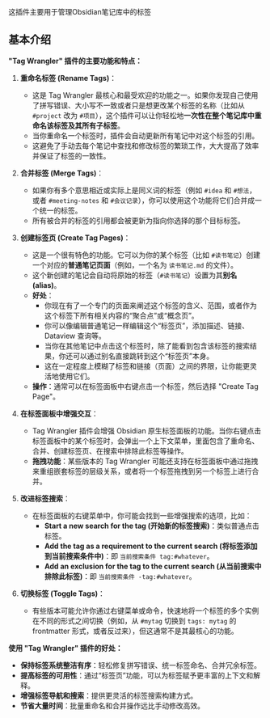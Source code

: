 这插件主要用于管理Obsidian笔记库中的标签

## 基本介绍

**"Tag Wrangler" 插件的主要功能和特点：**

1. **重命名标签 (Rename Tags)**：
    
    - 这是 Tag Wrangler 最核心和最受欢迎的功能之一。如果你发现自己使用了拼写错误、大小写不一致或者只是想更改某个标签的名称（比如从 `#project` 改为 `#项目`），这个插件可以让你轻松地**一次性在整个笔记库中重命名该标签及其所有子标签**。
    - 当你重命名一个标签时，插件会自动更新所有笔记中对这个标签的引用。
    - 这避免了手动去每个笔记中查找和修改标签的繁琐工作，大大提高了效率并保证了标签的一致性。
2. **合并标签 (Merge Tags)**：
    
    - 如果你有多个意思相近或实际上是同义词的标签（例如 `#idea` 和 `#想法`，或者 `#meeting-notes` 和 `#会议记录`），你可以使用这个功能将它们合并成一个统一的标签。
    - 所有被合并的标签的引用都会被更新为指向你选择的那个目标标签。
3. **创建标签页 (Create Tag Pages)**：
    
    - 这是一个很有特色的功能。它可以为你的某个标签（比如 `#读书笔记`）创建一个对应的**普通笔记页面**（例如，一个名为 `读书笔记.md` 的文件）。
    - 这个新创建的笔记会自动将原始的标签（`#读书笔记`）设置为其**别名 (alias)**。
    - **好处**：
        - 你现在有了一个专门的页面来阐述这个标签的含义、范围，或者作为这个标签下所有相关内容的“聚合点”或“概念页”。
        - 你可以像编辑普通笔记一样编辑这个“标签页”，添加描述、链接、Dataview 查询等。
        - 当你在其他笔记中点击这个标签时，除了能看到包含该标签的搜索结果，你还可以通过别名直接跳转到这个“标签页”本身。
        - 这在一定程度上模糊了标签和链接（页面）之间的界限，让你能更灵活地使用它们。
    - **操作**：通常可以在标签面板中右键点击一个标签，然后选择 "Create Tag Page"。
4. **在标签面板中增强交互**：
    
    - Tag Wrangler 插件会增强 Obsidian 原生标签面板的功能。当你右键点击标签面板中的某个标签时，会弹出一个上下文菜单，里面包含了重命名、合并、创建标签页、在搜索中排除此标签等操作。
    - **拖拽功能**：某些版本的 Tag Wrangler 可能还支持在标签面板中通过拖拽来重组嵌套标签的层级关系，或者将一个标签拖拽到另一个标签上进行合并。
5. **改进标签搜索**：
    
    - 在标签面板的右键菜单中，你可能会找到一些增强搜索的选项，比如：
        - **Start a new search for the tag (开始新的标签搜索)**：类似普通点击标签。
        - **Add the tag as a requirement to the current search (将标签添加到当前搜索条件中)**：即 `当前搜索条件 tag:#whatever`。
        - **Add an exclusion for the tag to the current search (从当前搜索中排除此标签)**：即 `当前搜索条件 -tag:#whatever`。
6. **切换标签 (Toggle Tags)**：
    
    - 有些版本可能允许你通过右键菜单或命令，快速地将一个标签的多个实例在不同的形式之间切换（例如，从 `#mytag` 切换到 `tags: mytag` 的 frontmatter 形式，或者反过来），但这通常不是其最核心的功能。

**使用 "Tag Wrangler" 插件的好处：**

- **保持标签系统整洁有序**：轻松修复拼写错误、统一标签命名、合并冗余标签。
- **提高标签的可用性**：通过“标签页”功能，可以为标签赋予更丰富的上下文和解释。
- **增强标签导航和搜索**：提供更灵活的标签搜索构建方式。
- **节省大量时间**：批量重命名和合并操作远比手动修改高效。

